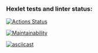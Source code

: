 ### Hexlet tests and linter status:
[![Actions Status](https://github.com/JeilYBLA/frontend-project-44/actions/workflows/hexlet-check.yml/badge.svg)](https://github.com/JeilYBLA/frontend-project-44/actions)

[![Maintainability](https://api.codeclimate.com/v1/badges/f4d4d79a847e99bcbce1/maintainability)](https://codeclimate.com/github/JeilYBLA/frontend-project-44/maintainability)

[![asciicast](https://asciinema.org/a/CVxmbRID2uc5VZhhYjNv8j4oW.svg)](https://asciinema.org/a/CVxmbRID2uc5VZhhYjNv8j4oW)